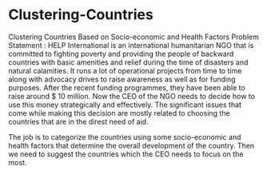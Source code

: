 # Clustering-Countries
Clustering Countries Based on Socio-economic and Health Factors
Problem Statement :
HELP International is an international humanitarian NGO that is committed to fighting poverty and providing the people of backward countries with basic amenities and relief during the time of disasters and natural calamities. It runs a lot of operational projects from time to time along with advocacy drives to raise awareness as well as for funding purposes.
After the recent funding programmes, they have been able to raise around $ 10 million. Now the CEO of the NGO needs to decide how to use this money strategically and effectively. The significant issues that come while making this decision are mostly related to choosing the countries that are in the direst need of aid.


The job is to categorize the countries using some socio-economic and health factors that determine the overall development of the country. Then we need to suggest the countries which the CEO needs to focus on the most.
